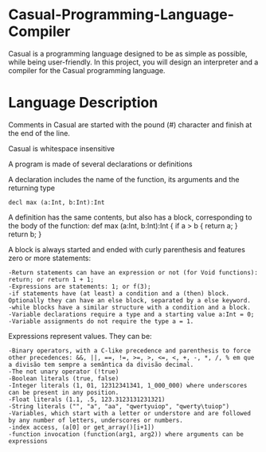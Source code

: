# Casual-Programming-Language-Compiler
Casual is a programming language designed to be as simple as possible, while being user-friendly.  In this project, you will design an interpreter and a compiler for the Casual programming language.

# Language Description

Comments in Casual are started with the pound (#) character and finish at the end of the line.

Casual is whitespace insensitive

A program is made of several declarations or definitions

A declaration includes the name of the function, its arguments and the returning type

    decl max (a:Int, b:Int):Int

A definition has the same contents, but also has a block, corresponding to the body of the function:
    def max (a:Int, b:Int):Int {
      if a > b {
        return a;
      }
      return b;
    }

A block is always started and ended with curly parenthesis and features zero or more statements:

    -Return statements can have an expression or not (for Void functions): return; or return 1 + 1;
    -Expressions are statements: 1; or f(3);
    -if statements have (at least) a condition and a (then) block. Optionally they can have an else block, separated by a else keyword.
    -while blocks have a similar structure with a condition and a block.
    -Variable declarations require a type and a starting value a:Int = 0;
    -Variable assignments do not require the type a = 1.

Expressions represent values. They can be:

    -Binary operators, with a C-like precedence and parenthesis to force other precedences: &&, ||, ==, !=, >=, >, <=, <, +, -, *, /, % em que a divisão tem sempre a semântica da divisão decimal.
    -The not unary operator (!true)
    -Boolean literals (true, false)
    -Integer literals (1, 01, 12312341341, 1_000_000) where underscores can be present in any position.
    -Float literals (1.1, .5, 123.3123131231321)
    -String literals ("", "a", "aa", "qwertyuiop", "qwerty\tuiop")
    -Variables, which start with a letter or understore and are followed by any number of letters, underscores or numbers.
    -index access, (a[0] or get_array()[i+1])
    -function invocation (function(arg1, arg2)) where arguments can be expressions
